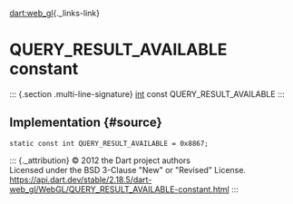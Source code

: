 [dart:web\_gl](../../dart-web_gl/dart-web_gl-library){._links-link}

QUERY\_RESULT\_AVAILABLE constant
=================================

::: {.section .multi-line-signature}
[int](../../dart-core/int-class) const QUERY\_RESULT\_AVAILABLE
:::

Implementation {#source}
--------------

``` {.language-dart data-language="dart"}
static const int QUERY_RESULT_AVAILABLE = 0x8867;
```

::: {._attribution}
© 2012 the Dart project authors\
Licensed under the BSD 3-Clause \"New\" or \"Revised\" License.\
<https://api.dart.dev/stable/2.18.5/dart-web_gl/WebGL/QUERY_RESULT_AVAILABLE-constant.html>
:::
